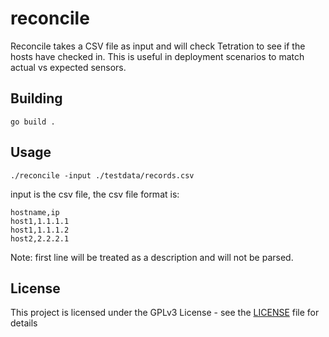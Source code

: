 # reconcile
Reconcile takes a CSV file as input and will check Tetration to see if the hosts have checked in. This is useful in deployment scenarios to match actual vs expected sensors.

## Building
`go build .`

## Usage
`./reconcile -input ./testdata/records.csv`

input is the csv file, the csv file format is:
```
hostname,ip
host1,1.1.1.1
host1,1.1.1.2
host2,2.2.2.1
```
Note: first line will be treated as a description and will not be parsed.


## License

This project is licensed under the GPLv3 License - see the [LICENSE](LICENSE) file for details
